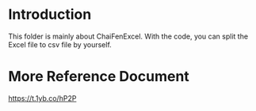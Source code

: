# Introduction
This folder is mainly about ChaiFenExcel. With the code, you can split the Excel file to csv file by yourself.

# More Reference Document
https://t.1yb.co/hP2P

